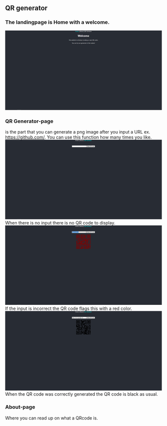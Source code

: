 ## QR generator

### The landingpage is Home with a welcome. 
![Wrong input](./images/HomepageReactProj.png)
### QR Generator-page 
is the part that you can generate a png image after you input a URL ex. https://github.com/. You can use this function how many times you like. 
![Wrong input](./images/GeneratorNoInput.png)
When there is no input there is no QR code to display.
![Wrong input](./images/GeneratorWrongInput.png)
If the input is incorrect the QR code flags this with a red color.
![Wrong input](./images/GeneratorCorrectInput.png)
When the QR code was correctly generated the QR code is black as usual.
### About-page
Where you can read up on what a QRcode is. 


